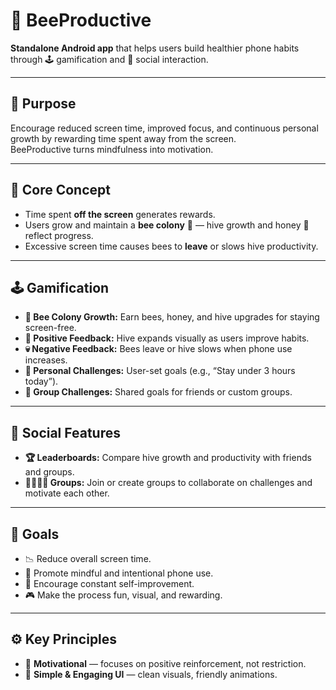 # 🐝 BeeProductive

**Standalone Android app** that helps users build healthier phone habits through 🕹️ gamification and 👥 social interaction.

---

## 🎯 Purpose
Encourage reduced screen time, improved focus, and continuous personal growth by rewarding time spent away from the screen.  
BeeProductive turns mindfulness into motivation.

---

## 🧠 Core Concept
- Time spent **off the screen** generates rewards.  
- Users grow and maintain a **bee colony** 🐝 — hive growth and honey 🍯 reflect progress.  
- Excessive screen time causes bees to **leave** or slows hive productivity.

---

## 🕹️ Gamification
- **🐝 Bee Colony Growth:** Earn bees, honey, and hive upgrades for staying screen-free.  
- **🌸 Positive Feedback:** Hive expands visually as users improve habits.  
- **💀 Negative Feedback:** Bees leave or hive slows when phone use increases.  
- **🎯 Personal Challenges:** User-set goals (e.g., “Stay under 3 hours today”).  
- **🤝 Group Challenges:** Shared goals for friends or custom groups.

---

## 👥 Social Features
- **🏆 Leaderboards:** Compare hive growth and productivity with friends and groups.  
- **👨‍👩‍👧‍👦 Groups:** Join or create groups to collaborate on challenges and motivate each other.

---

## 🌟 Goals
- 📉 Reduce overall screen time.  
- 🧘 Promote mindful and intentional phone use.  
- 🔁 Encourage constant self-improvement.  
- 🎮 Make the process fun, visual, and rewarding.

---

## ⚙️ Key Principles
- 💬 **Motivational** — focuses on positive reinforcement, not restriction.  
- 🎨 **Simple & Engaging UI** — clean visuals, friendly animations.  

